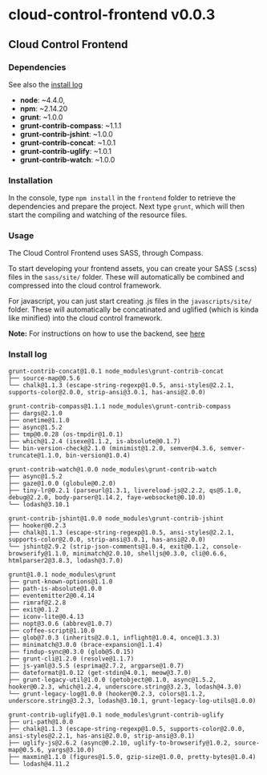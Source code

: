 # cloud-control-frontend v0.0.3
## Cloud Control Frontend
### Dependencies
See also the [install log](#installLog)
- **node**: ~4.4.0,
- **npm**: ~2.14.20
- **grunt**: ~1.0.0
- **grunt-contrib-compass**: ~1.1.1
- **grunt-contrib-jshint**:  ~1.0.0
- **grunt-contrib-concat**:  ~1.0.1
- **grunt-contrib-uglify**:  ~1.0.1
- **grunt-contrib-watch**:   ~1.0.0

### Installation
In the console, type `npm install` in the `frontend` folder to retrieve the
dependencies and prepare the project. Next type `grunt`, which will then
start the compiling and watching of the resource files.

### Usage
The Cloud Control Frontend uses SASS, through Compass.

To start developing your frontend assets, you can create your SASS (.scss) files
in the ``sass/site/`` folder. These will automatically be combined and
compressed into the cloud control framework.

For javascript, you can just start creating .js files in the ``javascripts/site/``
folder. These will automatically be concatinated and uglified
(which is kinda like minified) into the cloud control framework.

**Note:** For instructions on how to use the backend, see [here](../cloudcontrol)

### Install log<a name="installLog"></a>
```
grunt-contrib-concat@1.0.1 node_modules\grunt-contrib-concat
├── source-map@0.5.6
└── chalk@1.1.3 (escape-string-regexp@1.0.5, ansi-styles@2.2.1, supports-color@2.0.0, strip-ansi@3.0.1, has-ansi@2.0.0)

grunt-contrib-compass@1.1.1 node_modules\grunt-contrib-compass
├── dargs@2.1.0
├── onetime@1.1.0
├── async@1.5.2
├── tmp@0.0.28 (os-tmpdir@1.0.1)
├── which@1.2.4 (isexe@1.1.2, is-absolute@0.1.7)
└── bin-version-check@2.1.0 (minimist@1.2.0, semver@4.3.6, semver-truncate@1.1.0, bin-version@1.0.4)

grunt-contrib-watch@1.0.0 node_modules\grunt-contrib-watch
├── async@1.5.2
├── gaze@1.0.0 (globule@0.2.0)
├── tiny-lr@0.2.1 (parseurl@1.3.1, livereload-js@2.2.2, qs@5.1.0, debug@2.2.0, body-parser@1.14.2, faye-websocket@0.10.0)
└── lodash@3.10.1

grunt-contrib-jshint@1.0.0 node_modules\grunt-contrib-jshint
├── hooker@0.2.3
├── chalk@1.1.3 (escape-string-regexp@1.0.5, ansi-styles@2.2.1, supports-color@2.0.0, strip-ansi@3.0.1, has-ansi@2.0.0)
└── jshint@2.9.2 (strip-json-comments@1.0.4, exit@0.1.2, console-browserify@1.1.0, minimatch@2.0.10, shelljs@0.3.0, cli@0.6.6, htmlparser2@3.8.3, lodash@3.7.0)

grunt@1.0.1 node_modules\grunt
├── grunt-known-options@1.1.0
├── path-is-absolute@1.0.0
├── eventemitter2@0.4.14
├── rimraf@2.2.8
├── exit@0.1.2
├── iconv-lite@0.4.13
├── nopt@3.0.6 (abbrev@1.0.7)
├── coffee-script@1.10.0
├── glob@7.0.3 (inherits@2.0.1, inflight@1.0.4, once@1.3.3)
├── minimatch@3.0.0 (brace-expansion@1.1.4)
├── findup-sync@0.3.0 (glob@5.0.15)
├── grunt-cli@1.2.0 (resolve@1.1.7)
├── js-yaml@3.5.5 (esprima@2.7.2, argparse@1.0.7)
├── dateformat@1.0.12 (get-stdin@4.0.1, meow@3.7.0)
├── grunt-legacy-util@1.0.0 (getobject@0.1.0, async@1.5.2, hooker@0.2.3, which@1.2.4, underscore.string@3.2.3, lodash@4.3.0)
└── grunt-legacy-log@1.0.0 (hooker@0.2.3, colors@1.1.2, underscore.string@3.2.3, lodash@3.10.1, grunt-legacy-log-utils@1.0.0)

grunt-contrib-uglify@1.0.1 node_modules\grunt-contrib-uglify
├── uri-path@1.0.0
├── chalk@1.1.3 (escape-string-regexp@1.0.5, supports-color@2.0.0, ansi-styles@2.2.1, has-ansi@2.0.0, strip-ansi@3.0.1)
├── uglify-js@2.6.2 (async@0.2.10, uglify-to-browserify@1.0.2, source-map@0.5.6, yargs@3.10.0)
├── maxmin@1.1.0 (figures@1.5.0, gzip-size@1.0.0, pretty-bytes@1.0.4)
└── lodash@4.11.2
```